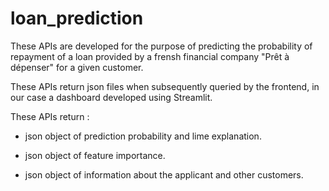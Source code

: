 # loan_prediction
These APIs are developed for the purpose of predicting the probability of repayment of a loan provided
by a frensh financial company "Prêt à dépenser" for a given customer.

These APIs return json files when subsequently queried by the frontend, in our case a dashboard developed using Streamlit.

These APIs return :
- json object of prediction probability and lime explanation.

- json object of  feature importance.

- json  object of information about the applicant and other customers.


